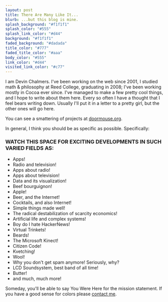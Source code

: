 ```yaml
---
layout: post
title: There Are Many Like It...
blurb: ...but this blog is mine.
splash_background: "#f1f1f1"
splash_color: "#555"
splash_link_color: "#d44"
background: "#f1f1f1"
faded_background: "#dadada"
title_color: "#777"
faded_title_color: "#aaa"
body_color: "#555"
link_color: "#d44"
visited_link_color: "#c77"
---
```


I am Devin Chalmers. I've been working on the web since 2001, I studied math &amp; philosophy at Reed College, graduating in 2008; I've been working mostly in Cocoa ever since. I've managed to make a few pretty cool things, and I hope to write about them here. Every so often I have a thought that I feel bears writing down. Usually I'll put it in a letter to a pretty girl, but the other ones will go here.

You can see a smattering of projects at [doormouse.org](http://doormouse.org/).

In general, I think you should be as specific as possible. Specifically:

### WATCH THIS SPACE FOR EXCITING DEVELOPMENTS IN SUCH VARIED FIELDS AS:

- Apps!
- Radio and television!
- Apps about radio!
- Apps about television!
- Data and its visualization!
- Beef bourguignon!
- Apple!
- Beer, and the Internet!
- Cocktails, and also Internet!
- Simple things made well!
- The radical destabilization of scarcity economics!
- Artificial life and complex systems!
- Boy do I hate HackerNews!
- Virtual Trinkets!
- Beards!
- The Microsoft Kinect!
- Citizen Code!
- Kvetching!
- Wool!
- Why you don't get spam anymore! Seriously, why?
- LCD Soundsystem, best band of all time!
- Butter!
- and much, much more!

Someday, you'll be able to say You Were Here for the mission statement. If you have a good sense for colors please [contact me](/about.html).